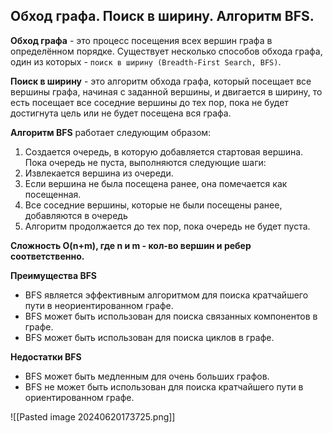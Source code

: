 ## Обход графа. Поиск в ширину. Алгоритм BFS.

**Обход графа** - это процесс посещения всех вершин графа в определённом порядке. Существует несколько способов обхода графа, один из которых - `поиск в ширину (Breadth-First Search, BFS)`.

**Поиск в ширину** - это алгоритм обхода графа, который посещает все вершины графа, начиная с заданной вершины, и двигается в ширину, то есть посещает все соседние вершины до тех пор, пока не будет достигнута цель или не будет посещена вся графа.

**Алгоритм BFS** работает следующим образом:
1. Создается очередь, в которую добавляется стартовая вершина.
   Пока очередь не пуста, выполняются следующие шаги:
2. Извлекается вершина из очереди.
3. Если вершина не была посещена ранее, она помечается как посещенная.
4. Все соседние вершины, которые не были посещены ранее, добавляются в очередь
5. Алгоритм продолжается до тех пор, пока очередь не будет пуста.

**Сложность O(n+m), где n и m - кол-во вершин и ребер соответственно.**

**Преимущества BFS**
* BFS является эффективным алгоритмом для поиска кратчайшего пути в неориентированном графе.
* BFS может быть использован для поиска связанных компонентов в графе.
* BFS может быть использован для поиска циклов в графе.

**Недостатки BFS**
- BFS может быть медленным для очень больших графов.
- BFS не может быть использован для поиска кратчайшего пути в ориентированном графе.

![[Pasted image 20240620173725.png]]


